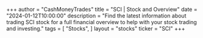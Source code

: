 +++
author = "CashMoneyTrades"
title = "SCI | Stock and Overview"
date = "2024-01-12T10:00:00"
description = "Find the latest information about trading SCI stock for a full financial overview to help with your stock trading and investing."
tags = [
"Stocks",
]
layout = "stocks"
ticker = "SCI"
+++
        


    
        